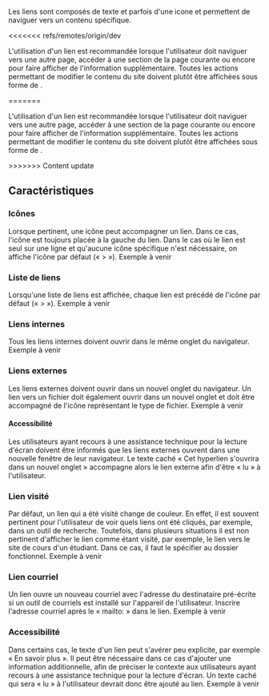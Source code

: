 Les liens sont composés de texte et parfois d'une icone et permettent de naviguer vers un contenu spécifique.

<modul-do>
<<<<<<< refs/remotes/origin/dev
    <p>L'utilisation d'un lien est recommandée lorsque l'utilisateur doit naviguer vers une autre page, accéder à une section de la page courante ou encore pour faire afficher de l'information supplémentaire. Toutes les actions permettant de modifier le contenu du site doivent plutôt être affichées sous forme de <modul-go name="m-button"></modul-go>.</p>
=======
    <p>L'utilisation d'un lien est recommandée lorsque l'utilisateur doit naviguer vers une autre page, accéder à une section de la page courante ou encore pour faire afficher de l'information supplémentaire. Toutes les actions permettant de modifier le contenu du site doivent plutôt être affichées sous forme de <em><modul-go name="m-button"></modul-go></em>.</p>
>>>>>>> Content update
</modul-do>

## Caractéristiques
### Icônes
Lorsque pertinent, une icône peut accompagner un lien. Dans ce cas, l'icône est toujours placée à la gauche du lien. Dans le cas où le lien est seul sur une ligne et qu'aucune icône spécifique n'est nécessaire, on affiche l'icône par défaut («&nbsp;>&nbsp;»).
<m-message class="m-u--margin-top" skin="light" state="information">Exemple à venir</m-message>

### Liste de liens
Lorsqu'une liste de liens est affichée, chaque lien est précédé de l'icône par défaut («&nbsp;>&nbsp;»).
<m-message class="m-u--margin-top" skin="light" state="information">Exemple à venir</m-message>

### Liens internes
Tous les liens internes doivent ouvrir dans le même onglet du navigateur.
<m-message class="m-u--margin-top" skin="light" state="information">Exemple à venir</m-message>

### Liens externes
Les liens externes doivent ouvrir dans un nouvel onglet du navigateur. Un lien vers un fichier doit également ouvrir dans un nouvel onglet et doit être accompagné de l'icône représentant le type de fichier.
<m-message class="m-u--margin-top" skin="light" state="information">Exemple à venir</m-message>

#### Accessibilité
Les utilisateurs ayant recours à une assistance technique pour la lecture d'écran doivent être informés que les liens externes ouvrent dans une nouvelle fenêtre de leur navigateur. Le texte caché «&nbsp;Cet hyperlien s'ouvrira dans un nouvel onglet&nbsp;» accompagne alors le lien externe afin d'être «&nbsp;lu&nbsp;» à l'utilisateur.

### Lien visité
Par défaut, un lien qui a été visité change de couleur. En effet, il est souvent pertinent pour l'utilisateur de voir quels liens ont été cliqués, par exemple, dans un outil de recherche. Toutefois, dans plusieurs situations il est non pertinent d'afficher le lien comme étant visité, par exemple, le lien vers le site de cours d'un étudiant. Dans ce cas, il faut le spécifier au dossier fonctionnel.
<m-message class="m-u--margin-top" skin="light" state="information">Exemple à venir</m-message>

### Lien courriel
Un lien ouvre un nouveau courriel avec l'adresse du destinataire pré-écrite si un outil de courriels est installé sur l'appareil de l'utilisateur. Inscrire l'adresse courriel après le «&nbsp;mailto:&nbsp;» dans le lien.
<m-message class="m-u--margin-top" skin="light" state="information">Exemple à venir</m-message>

### Accessibilité
Dans certains cas, le texte d'un lien peut s'avérer peu explicite, par exemple « En savoir plus ». Il peut être nécessaire dans ce cas d'ajouter une information additionnelle, afin de préciser le contexte aux utilisateurs ayant recours à une assistance technique pour la lecture d'écran. Un texte caché qui sera «&nbsp;lu&nbsp;» à l'utilisateur devrait donc être ajouté au lien.
<m-message class="m-u--margin-top" skin="light" state="information">Exemple à venir</m-message>
